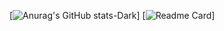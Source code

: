 [![Anurag's GitHub stats-Dark](https://github-readme-stats.vercel.app/api?username=bahaqwrx&show_icons=true&theme=dark#gh-dark-mode-only)]
[![Readme Card](https://github-readme-stats.vercel.app/api/pin/?username=anuraghazra&repo=github-readme-stats)]

